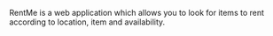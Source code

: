 RentMe is a web application which allows you to look for items to rent according to location, item and availability. 

